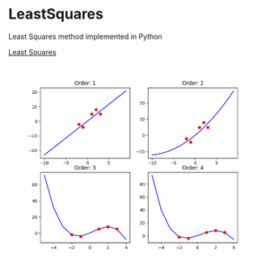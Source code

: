 # LeastSquares
Least Squares method implemented in Python

[Least Squares](https://en.wikipedia.org/wiki/Least_squares)

![alt text](https://github.com/MorcilloSanz/LeastSquares/blob/main/img/img.png)